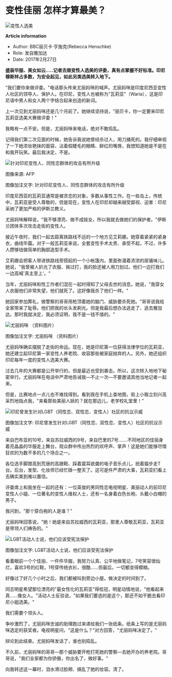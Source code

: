 # 变性佳丽 怎样才算最美？

![变性人选美](https://ichef.bbci.co.uk/ace/ws/640/cpsprodpb/134B2/production/_94862097_lgbt7.png.webp)

**Article information**

- Author: BBC丽贝卡·亨施克(Rebecca Henschke)
- Role: 发自雅加达
- Date: 2017年2月27日

**盛装华服、美女如云…..记者去做变性人选美的评委，真有点掌握不好标准。印尼穆斯林占多数，为安全起见，如此另类选美转入地下。**

"我们要你来做评委。"电话那头传来尤丽妈咪的喊声。尤丽妈咪是印度尼西亚变性人社区的领导人、保护人。在印尼，变性人也被称为"瓦莉亚"（Waria），这是印尼语中男人和女人两个字结合起来创造的新词。

上一次见到尤丽妈咪还是几个月前了。她继续坚持说，"丽贝卡，你一定要来印尼瓦莉亚选美大赛做评委！"

我略有一点不安。但是，尤丽妈咪来电话，绝对不敢捣乱。

记得我们第二次见面的时候，她告诉我说她曾经杀过人，用刀捅死的。我仔细审视了一下她浓妆艳抹的面容、沾着假睫毛的眼睛、鲜红的嘴唇，我想知道她是不是在和我开玩笑。最后我决定，不是。

![针对印尼变性人、同性恋群体的攻击有所升级](https://ichef.bbci.co.uk/ace/ws/640/cpsprodpb/AB65/production/_88477834_a4e52754-72cb-4729-93dd-e00a0d9a24a3.jpg.webp)

图像来源: AFP

图像加注文字: 针对印尼变性人、同性恋群体的攻击有所升级

印度尼西亚的瓦莉亚通常是被贪恋的对象，多数从事性工作。在一些岛上，传统中，瓦莉亚是受人尊敬的，但是现在，变性人在印尼却越来越受鄙视、迫害：印尼采纳了更加严格的伊斯兰教义。

尤丽妈咪解释说，"我不够漂亮、做不成妓女，所以我就去做她们的保护者。"伊斯兰团体多次攻击走街的变性人。

接近午夜时，我们一起去距离铁路线不远的一个地方见艾莉娜。她穿着紧紧的紧身衣，曲线毕露。对于一般瓦莉亚来说，全套变性手术太贵、承受不起，不过，许多人攒够钱做简单的胸部造型手术。

艾莉娜会把客人带进铁路线旁搭起的一个小帐篷内，里面弥漫着浓浓的尿骚味儿。她说，"我曾被人扒光了衣服、挨过打，我的脸还被人用刀划过。他们一边打我们一边高喊'真主至上'。"

当年，尤丽妈咪和性工作者们混在一起时得知了父母去世的消息。她说，"我穿女人衣服他们非常失望，他们就死了。这好像我杀了他们一样。"

她回家参加葬礼，做警察的哥哥用枪顶着她的脑门、威胁要杀死她。"哥哥说我给全家带来了耻辱。他们把我的长头发剃光。但是我最后想办法逃走了、逃去雅加达。那时我就决定，我必须证明，我不是一钱不值的。"

![尤丽妈咪 （资料图片）](https://ichef.bbci.co.uk/ace/ws/640/cpsprodpb/10DA2/production/_94862096_mami_yuli976.jpg.webp)

图像加注文字: 尤丽妈咪 （资料图片）

尤丽妈咪确实摆脱了走街的命运。现在，她是印尼第一位获得法律学位的瓦莉亚，她还建立起印尼第一家变性人养老院、收容那些被家庭抛弃的人。另外，她还组织印尼每年一度的变性人选美大赛。

过去几年的大赛都是公开举行的，但是最近也受到袭击。所以，这次转入地地下秘密举行。尤丽妈咪在电话中严肃地告诫我—不止一次—不要邀请其他当地记者一起来。

但是，比赛地点一点儿也不难找得到。看到我在手机上查地图，街上小贩立刻兴高采烈地指点我，"来看那些美丽人妖的？就在那边儿，老学校礼堂里！"

![印尼曾发生针对LGBT（同性恋、双性恋、变性人）社区的抗议示威](https://ichef.bbci.co.uk/ace/ws/640/cpsprodpb/12357/production/_88438547_lgbt4.jpg.webp)

图像加注文字: 印尼曾发生针对LGBT（同性恋、双性恋、变性人）社区的抗议示威

来自巴布亚的10号，来自苏拉威西的9号，来自巴里的7号…….不同地区的佳丽身着亮晶晶的华服走上舞台，观众群中传出热烈的欢呼声、掌声！这是她们能够尽情狂欢的为数不多的几个场合之一。

各位选手脚蹬高到荒唐的高跟鞋、踩着震耳欲聋的电子音乐点儿，扭着猫步走T台。后台，发型、化妆师已经忙碌一整天了。这可是件严肃的大事，瓦莉亚扪看上去确实美到难以置信。

评委席上和我坐在一起的还有：一位英俊的男同性恋电视明星、美丽动人的前印尼变性人小姐、一位著名的变性人维权人士，还有一名身着白色长袍、头戴小白帽的男子。

我问到，"那个穿白袍的人是谁？"

尤丽妈咪回答说，"她！她是来自苏拉威西的瓦莉亚，那里人尊敬瓦莉亚，瓦莉亚是带领人们祷告的。"

![LGBT活动人士说，他们应该受宪法保护](https://ichef.bbci.co.uk/ace/ws/640/cpsprodpb/17177/production/_88438549_lgbt2.jpg.webp)

图像加注文字: LGBT活动人士说，他们应该受宪法保护

看着眼前一个个佳丽、一件件华服，我努力认真、公平地做笔记，7号笑容很灿烂，喜欢3号的红鞋，1号穿传统衣衫，很酷……但最后，一切都变得模糊。

好像过了好几个小时之后，我们都被叫到旁边小屋。做决定的时间到了。

同志明星希望那位漂亮的"最女性化的瓦莉亚"得桂冠，明星动情地说，"他看起来真……像女人。"活动人士反驳说，"如果我们要选的是这个，那还不如干脆去看印尼小姐选美。"

我们需要个领头人。

争吵激烈了，尤丽妈咪忠诚的助理跑过来递给我们一张纸条。纸条上写的是尤丽妈咪选定的获奖者。电视明星问，"这是什么？"对方回答，"尤丽妈咪决定了。"

辩论到此结束。尤丽妈咪发话了，谁也别捣乱。

不久前，尤丽妈咪的哥哥—那个威胁要开枪打死她的警察—去她开办的养老院。哥哥说，"我们全家都为你骄傲，你出名了，做好事。"

向我转述这一幕时，泪水滑过脸颊、搞乱了她的妆容。清了。